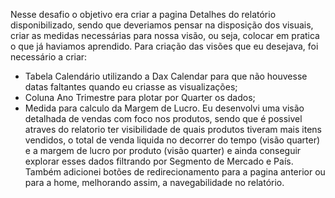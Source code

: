   Nesse desafio o objetivo era criar a pagina Detalhes do relatório disponibilizado, sendo que deveriamos pensar na disposição dos visuais, criar as medidas necessárias para nossa visão, ou seja, colocar em pratica o que já haviamos aprendido.
  Para criação das visões que eu desejava, foi necessário a criar:
- Tabela Calendário utilizando a Dax Calendar para que não houvesse datas faltantes quando eu criasse as visualizações;
- Coluna Ano Trimestre para plotar por Quarter os dados;
- Medida para calculo da Margem de Lucro.
  Eu desenvolvi uma visão detalhada de vendas com foco nos produtos, sendo que é possivel atraves do relatorio ter visibilidade de quais produtos tiveram mais itens vendidos, o total de venda liquida no decorrer do tempo (visão quarter) e a margem de lucro por produto (visão quarter) e ainda conseguir explorar esses dados filtrando por Segmento de Mercado e País. Também adicionei botões de redirecionamento para a pagina anterior ou para a home, melhorando assim, a navegabilidade no relatório.
